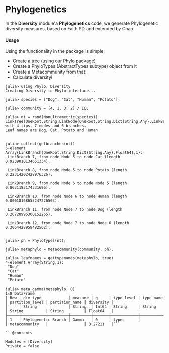 # Phylogenetics

In the **Diversity** module'a **Phylogenetics** code, we generate Phylogenetic
diversity measures, based on Faith PD and extended by Chao.

#### Usage

Using the functionality in the package is simple:

 - Create a tree (using our Phylo package)
 - Create a PhyloTypes (AbstractTypes subtype) object from it
 - Create a Metacommunity from that
 - Calculate diversity!

```jldoctest
julia> using Phylo, Diversity
Creating Diversity to Phylo interface...

julia> species = ["Dog", "Cat", "Human", "Potato"];

julia> community = [4, 1, 3, 2] / 10;

julia> nt = rand(Nonultrametric(species))
LinkTree{OneRoot,String,LinkNode{OneRoot,String,Dict{String,Any},LinkBranch{OneRoot,String,Dict{String,Any},Float64}},LinkBranch{OneRoot,String,Dict{String,Any},Float64},Dict{String,Any}} with 4 tips, 7 nodes and 6 branches.
Leaf names are Dog, Cat, Potato and Human


julia> collect(getbranches(nt))
6-element Array{LinkBranch{OneRoot,String,Dict{String,Any},Float64},1}:
 LinkBranch 7, from node Node 5 to node Cat (length 0.9239010134651334).

 LinkBranch 8, from node Node 5 to node Potato (length 0.22314202428976326).

 LinkBranch 9, from node Node 6 to node Node 5 (length 0.8631183174331696).

 LinkBranch 10, from node Node 6 to node Human (length 0.00018168653247226503).

 LinkBranch 11, from node Node 7 to node Dog (length 0.20720995300152265).

 LinkBranch 12, from node Node 7 to node Node 6 (length 0.3064428959482562).


julia> ph = PhyloTypes(nt);

julia> metaphylo = Metacommunity(community, ph);

julia> leafnames = gettypenames(metaphylo, true)
4-element Array{String,1}:
 "Dog"
 "Cat"
 "Human"
 "Potato"

julia> meta_gamma(metaphylo, 0)
1×8 DataFrame
│ Row │ div_type            │ measure │ q     │ type_level │ type_name │ partition_level │ partition_name │ diversity │
│     │ String              │ String  │ Int64 │ String     │ String    │ String          │ String         │ Float64   │
├─────┼─────────────────────┼─────────┼───────┼────────────┼───────────┼─────────────────┼────────────────┼───────────┤
│ 1   │ Phylogenetic Branch │ Gamma   │ 0     │ types      │           │ metacommunity   │                │ 3.27211   │```

```@contents
```

```@autodocs
Modules = [Diversity]
Private = false
```

```@index
```
